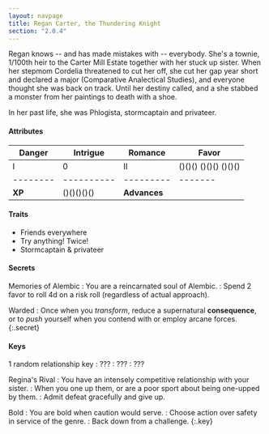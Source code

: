 ```yaml
---
layout: navpage
title: Regan Carter, the Thundering Knight
section: "2.0.4"
---
```


Regan knows -- and has made mistakes with -- everybody.
She's a townie, 1/100th heir to the Carter Mill Estate together with her stuck up sister.
When her stepmom Cordelia threatened to cut her off, she cut her gap year short and declared a major (Comparative Analectical Studies), and everyone thought she was back on track.
Until her destiny called, and a she stabbed a monster from her paintings to death with a shoe.

In her past life, she was Phlogista, stormcaptain and privateer.

#### Attributes

| Danger | Intrigue | Romance | Favor |
|--------|----------|---------|-------|
| I      | 0        | II      | ()()() ()()() ()()() |
|--------|----------|---------|-------|
| **XP** | ()()()()() | **Advances** |       |

#### Traits

* Friends everywhere
* Try anything! Twice!
* Stormcaptain & privateer

#### Secrets

Memories of Alembic
: You are a reincarnated soul of Alembic.
  : Spend 2 favor to roll 4d on a risk roll (regardless of actual approach).

Warded
: Once when you _transform_, reduce a supernatural **consequence**, or to _push_ yourself when you contend with or employ arcane forces.
{:.secret}



#### Keys

1 random relationship key
: ???
  : ???
  : ???

Regina's Rival
: You have an intensely competitive relationship with your sister.
  : When you one up them, or are a poor sport about being one-upped by them.
  : Admit defeat gracefully and give up.

Bold
: You are bold when caution would serve.
  : Choose action over safety in service of the genre.
  : Back down from a challenge.
{:.key}


